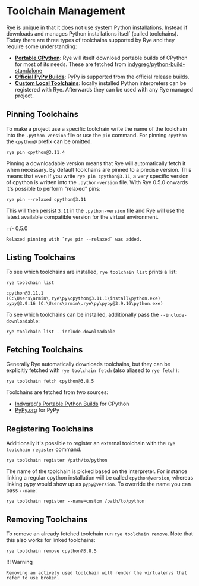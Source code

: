 # Toolchain Management

Rye is unique in that it does not use system Python installations.  Instead if downloads
and manages Python installations itself (called toolchains).  Today there are
three types of toolchains supported by Rye and they require some understanding:

* [**Portable CPython**](cpython.md): Rye will itself download portable builds of CPython
  for most of its needs.  These are fetched from
  [indygreg/python-build-standalone](https://github.com/indygreg/python-build-standalone)
* [**Official PyPy Builds**](pypy.md): PyPy is supported from the official release builds.
* [**Custom Local Toolchains**](#registering-toolchains): locally installed Python interpreters can be
  registered with Rye.  Afterwards they can be used with any Rye managed project.

## Pinning Toolchains

To make a project use a specific toolchain write the name of the toolchain into the
`.python-version` file or use the `pin` command.  For pinning `cpython` the `cpython@`
prefix can be omitted.

```
rye pin cpython@3.11.4
```

Pinning a downloadable version means that Rye will automatically fetch it when necessary.
By default toolchains are pinned to a precise version.  This means that even if you
write `rye pin cpython@3.11`, a very specific version of cpython is written into the
`.python-version` file.  With Rye 0.5.0 onwards it's possible to perform "relaxed" pins:

```
rye pin --relaxed cpython@3.11
```

This will then persist `3.11` in the `.python-version` file and Rye will use the latest
available compatible version for the virtual environment.

+/- 0.5.0

    Relaxed pinning with `rye pin --relaxed` was added.

## Listing Toolchains

To see which toolchains are installed, `rye toolchain list` prints a list:

```
rye toolchain list
```
```
cpython@3.11.1 (C:\Users\armin\.rye\py\cpython@3.11.1\install\python.exe)
pypy@3.9.16 (C:\Users\armin\.rye\py\pypy@3.9.16\python.exe)
```

To see which toolchains can be installed, additionally pass the `--include-downloadable`:

```
rye toolchain list --include-downloadable
```

## Fetching Toolchains

Generally Rye automatically downloads toolchains, but they can be explicitly fetched
with `rye toolchain fetch` (also aliased to `rye fetch`):

```
rye toolchain fetch cpython@3.8.5
```

Toolchains are fetched from two sources:

* [Indygreg's Portable Python Builds](https://github.com/indygreg/python-build-standalone) for CPython
* [PyPy.org](https://www.pypy.org/) for PyPy

## Registering Toolchains

Additionally it's possible to register an external toolchain with the `rye toolchain register`
command.

```
rye toolchain register /path/to/python
```

The name of the toolchain is picked based on the interpreter.  For instance linking a regular
cpython installation will be called `cpython@version`, whereas linking pypy would show up as
`pypy@version`.  To override the name you can pass `--name`:

```
rye toolchain register --name=custom /path/to/python
```

## Removing Toolchains

To remove an already fetched toolchain run `rye toolchain remove`.  Note that this
also works for linked toolchains:

```
rye toolchain remove cpython@3.8.5
```

!!! Warning

    Removing an actively used toolchain will render the virtualenvs that refer to use broken.
